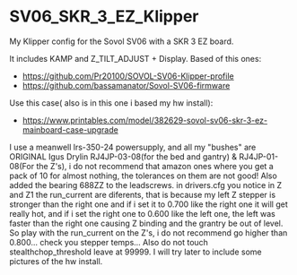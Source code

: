# SV06_SKR_3_EZ_Klipper
My Klipper config for the Sovol SV06 with a SKR 3 EZ board.

It includes KAMP and Z_TILT_ADJUST + Display.
Based of this ones: 
- https://github.com/Pr20100/SOVOL-SV06-Klipper-profile
- https://github.com/bassamanator/Sovol-SV06-firmware

Use this case( also is in this one i based my hw install):
- https://www.printables.com/model/382629-sovol-sv06-skr-3-ez-mainboard-case-upgrade

I use a meanwell lrs-350-24 powersupply, and all my "bushes" are ORIGINAL Igus Drylin RJ4JP-03-08(for the bed and gantry) & RJ4JP-01-08(For the Z's), i do not recommend that amazon ones where you get a pack of 10 for almost nothing, the tolerances on them are not good!
Also added the bearing 688ZZ to the leadscrews.
in drivers.cfg you notice in Z and Z1 the run_current are diferents, that is because my left Z stepper is stronger than the right one and if i set it to 0.700 like the right one it will get really hot,
and if i set the right one to 0.600 like the left one, the left was faster than the right one causing Z binding and the grantry be out of level.
So play with the run_current on the Z's, i do not recommend go higher than 0.800... check you stepper temps...
Also do not touch stealthchop_threshold leave at 99999.
I will try later to include some pictures of the hw install.
